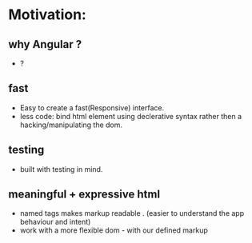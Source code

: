 Motivation:
====


why Angular ?
------
- ?

fast
-----
- Easy to create a fast(Responsive) interface.
- less code: bind html element using declerative syntax rather then a hacking/manipulating the dom.

testing
----
- built with testing in mind.

meaningful + expressive html 
----- 
- named tags makes markup readable . (easier to understand the app behaviour and intent)
- work with a more flexible dom - with our defined markup
